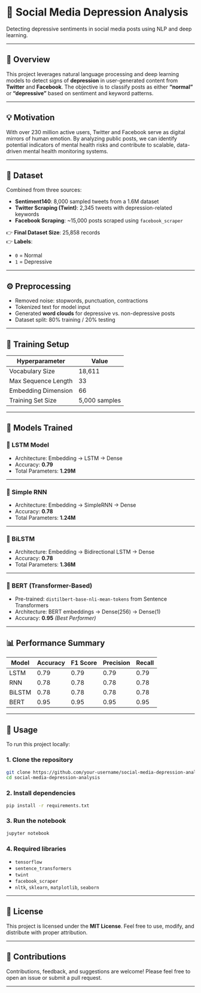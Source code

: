 
# 📘 Social Media Depression Analysis  
Detecting depressive sentiments in social media posts using NLP and deep learning.

---

## 🧠 Overview  
This project leverages natural language processing and deep learning models to detect signs of **depression** in user-generated content from **Twitter** and **Facebook**. The objective is to classify posts as either **“normal”** or **“depressive”** based on sentiment and keyword patterns.

---

## 💡 Motivation  
With over 230 million active users, Twitter and Facebook serve as digital mirrors of human emotion. By analyzing public posts, we can identify potential indicators of mental health risks and contribute to scalable, data-driven mental health monitoring systems.

---

## 📂 Dataset  
Combined from three sources:  
- **Sentiment140**: 8,000 sampled tweets from a 1.6M dataset  
- **Twitter Scraping (Twint)**: 2,345 tweets with depression-related keywords  
- **Facebook Scraping**: ~15,000 posts scraped using `facebook_scraper`

👉 **Final Dataset Size**: 25,858 records  
👉 **Labels**:  
- `0` = Normal  
- `1` = Depressive

---

## ⚙️ Preprocessing  
- Removed noise: stopwords, punctuation, contractions  
- Tokenized text for model input  
- Generated **word clouds** for depressive vs. non-depressive posts  
- Dataset split: 80% training / 20% testing

---

## 🧪 Training Setup

| Hyperparameter       | Value         |
|----------------------|---------------|
| Vocabulary Size      | 18,611        |
| Max Sequence Length  | 33            |
| Embedding Dimension  | 66            |
| Training Set Size    | 5,000 samples |

---

## 🧠 Models Trained

### 🔹 LSTM Model  
- Architecture: Embedding → LSTM → Dense  
- Accuracy: **0.79**  
- Total Parameters: **1.29M**

---

### 🔹 Simple RNN  
- Architecture: Embedding → SimpleRNN → Dense  
- Accuracy: **0.78**  
- Total Parameters: **1.24M**

---

### 🔹 BiLSTM  
- Architecture: Embedding → Bidirectional LSTM → Dense  
- Accuracy: **0.78**  
- Total Parameters: **1.36M**

---

### 🔹 BERT (Transformer-Based)  
- Pre-trained: `distilbert-base-nli-mean-tokens` from Sentence Transformers  
- Architecture: BERT embeddings → Dense(256) → Dense(1)  
- Accuracy: **0.95** *(Best Performer)*

---

## 📊 Performance Summary

| Model  | Accuracy | F1 Score | Precision | Recall |
|--------|----------|----------|-----------|--------|
| LSTM   | 0.79     | 0.79     | 0.79      | 0.79   |
| RNN    | 0.78     | 0.78     | 0.78      | 0.78   |
| BiLSTM | 0.78     | 0.78     | 0.78      | 0.78   |
| BERT   | 0.95     | 0.95     | 0.95      | 0.95   |

---

## 🚀 Usage

To run this project locally:

### 1. Clone the repository
```bash
git clone https://github.com/your-username/social-media-depression-analysis.git
cd social-media-depression-analysis
````

### 2. Install dependencies

```bash
pip install -r requirements.txt
```

### 3. Run the notebook

```bash
jupyter notebook
```

### 4. Required libraries

* `tensorflow`
* `sentence_transformers`
* `twint`
* `facebook_scraper`
* `nltk`, `sklearn`, `matplotlib`, `seaborn`

---

## 📄 License

This project is licensed under the **MIT License**.
Feel free to use, modify, and distribute with proper attribution.

---

## 🙌 Contributions

Contributions, feedback, and suggestions are welcome!
Please feel free to open an issue or submit a pull request.

---


